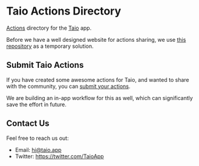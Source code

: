 # Taio Actions Directory

[Actions](https://workingcopyapp.com.taio.app/#/actions/basics) directory for the [Taio](https://taio.app) app.

Before we have a well designed website for actions sharing, we use [this repository](https://github.com/cyanzhong/actions.taio.app) as a temporary solution.

## Submit Taio Actions

If you have created some awesome actions for Taio, and wanted to share with the community, you can [submit your actions](https://airtable.com/shrZtX5DaukiL4ZFt).

We are building an in-app workflow for this as well, which can significantly save the effort in future.

## Contact Us

Feel free to reach us out:

- Email: [hi@taio.app](mailto:hi@taio.app)
- Twitter: https://twitter.com/TaioApp
